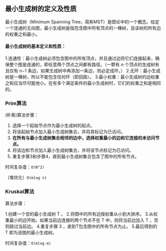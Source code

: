 ## 最小生成树的定义及性质

最小生成树（Minimum Spanning Tree，简称MST）是图论中的一个概念。给定一个连通的无向图，最小生成树是指包含图中所有顶点的一棵树，且该树的所有边的权重之和最小。

#### 最小生成树的基本定义和性质：

1.连通性：最小生成树必须包含图中的所有顶点，并且通过边将它们连接起来，确保整个图是连通的，即任意两个顶点之间都有路径。（一颗有 n 个顶点的生成树有且仅有 n−1 条边，如果生成树中再添加一条边，则必定成环。）
2.无环：最小生成树是一棵树，所以不能包含任何环（即回路）。
3.最小权重：最小生成树的边权重之和应当尽可能地小。在有多个满足条件的最小生成树时，它们的权重之和是相同的。



### Prim算法

(朴素)算法步骤：

1. 选择一个起始节点作为最小生成树的起点。
2. 将该起始节点加入最小生成树集合，并将其标记为已访问。
3. **在所有与最小生成树集合相邻的边中，选择权重最小的边和它连接的未访问节点。**
4. 将该边和节点加入最小生成树集合，并将该节点标记为已访问。
5. 重复步骤3和步骤4，直到最小生成树集合包含了图中的所有节点。

时间复杂度：`O(N^2)`

（堆优化）`O(mlog n)`



### Kruskal算法

算法步骤：

1.创建一个空的最小生成树 T 。
2.将图中的所有边按权重从小到大排序。
3.从权重最小的边开始，如果当前边连接的两个节点不在 T  中，则将当前边加入 T ，否则跳过当前边。
4.重复步骤 3 ，直到T包含图中的所有节点为止。
5.最后得到的 T  即为该图的最小生成树。

时间复杂度：`O(mlog m)`




